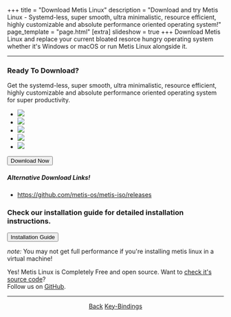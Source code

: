+++
title = "Download Metis Linux"
description = "Download and try Metis Linux - Systemd-less, super smooth, ultra minimalistic, resource efficient, highly customizable and absolute performance oriented operating system!"
page_template = "page.html"
[extra]
slideshow = true
+++
Download Metis Linux and replace your current bloated resorce hungry operating system whether it's Windows or macOS or run Metis Linux alongside it.
<!-- more -->

<hr>
<div class="features">

### Ready To Download?

Get the systemd-less, super smooth, ultra minimalistic, resource efficient, highly customizable and absolute performance oriented operating system for super productivity.

<div id="slider">
    <div id="mask">
        <ul>
            <li class="first"><img src="/assets/images/pages/download/metis-linux-preview-1.png"/></li>
            <li class="second"><img src="/assets/images/pages/download/metis-linux-preview-2.png"/></li>
            <li class="third"><img src="/assets/images/pages/download/metis-linux-preview-3.png"/></li>
            <li class="fourth"><img src="/assets/images/pages/download/metis-linux-preview-4.png"/></li>
            <li class="fifth"><img src="/assets/images/pages/download/metis-linux-preview-5.png"/></li>
        </ul>
        <div class="progress-bar"></div>
    </div>
</div>


<p class="installation-guide">
    <a href="https://github.com/metis-os/metis-iso/releases/download/v1.1.1/metis-base-runit-20220717-v1.1.1-x86_64.iso" target="_blank" rel="noopener noreferrer"><button class="btn-installation-guide">Download Now</button></a>
</p>

##### Alternative Download Links!

- <https://github.com/metis-os/metis-iso/releases>

### Check our installation guide for detailed installation instructions.

<p class="installation-guide">
    <a href="/installation-guide"><button class="btn-installation-guide"> Installation Guide</button></a>
</p>

*note:* You may not get full performance if you're installing metis linux in a virtual machine!

Yes! Metis Linux is Completely Free and open source. Want to [check it's source code](https://github.com/metis-os)?  
Follow us on [GitHub](https://github.com/metis-os).

<hr>
<div class="home">
    <center>
        <a href="/" title="Metis Home">Back</a>
        <a href="/key-bindings" title="Default Key Bindings in Metis">Key-Bindings</a>
    </center>
</div>